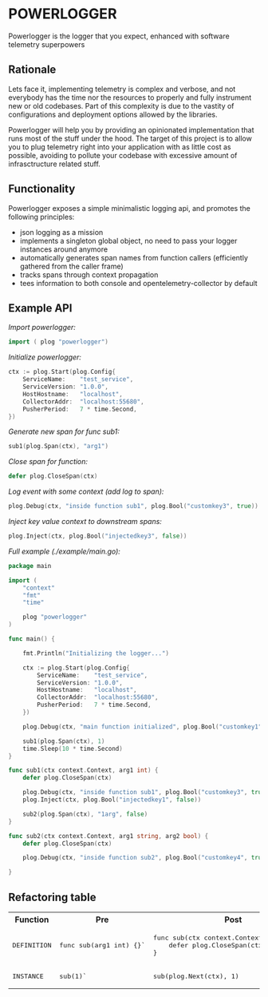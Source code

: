 # **POWERLOGGER** 
Powerlogger is the logger that you expect, enhanced with software telemetry superpowers

## Rationale 
Lets face it, implementing telemetry is complex and verbose, and not everybody has the time nor the resources to properly and fully instrument new or old codebases. 
Part of this complexity is due to the vastity of configurations and deployment options allowed by the libraries. 

Powerlogger will help you by providing an opinionated implementation that runs most of the stuff under the hood.
The target of this project is to allow you to plug telemetry right into your application with as little cost as possible, avoiding to pollute your codebase with excessive amount of infrasctructure related stuff.

## Functionality 
Powerlogger exposes a simple minimalistic logging api, and promotes the following principles:
- json logging as a mission 
- implements a singleton global object, no need to pass your logger instances around anymore 
- automatically generates span names from function callers (efficiently gathered from the caller frame) 
- tracks spans through context propagation
- tees information to both console and opentelemetry-collector by default 


## **Example API** 

*Import powerlogger:* 
```go
import ( plog "powerlogger")
```

*Initialize powerlogger:* 
```go
ctx := plog.Start(plog.Config{
	ServiceName:    "test_service",
	ServiceVersion: "1.0.0",
	HostHostname:   "localhost",
	CollectorAddr:  "localhost:55680",
	PusherPeriod:   7 * time.Second,
})
```

*Generate new span for func sub1:* 
```go
sub1(plog.Span(ctx), "arg1")
```

*Close span for function:*
```go
defer plog.CloseSpan(ctx)
```

*Log event with some context (add log to span):*
```go
plog.Debug(ctx, "inside function sub1", plog.Bool("customkey3", true))
```

*Inject key value context to downstream spans:*
```go
plog.Inject(ctx, plog.Bool("injectedkey3", false))
```

*Full example (./example/main.go):*
```go
package main

import (
	"context"
	"fmt"
	"time"

	plog "powerlogger"
)

func main() {

	fmt.Println("Initializing the logger...")

	ctx := plog.Start(plog.Config{
		ServiceName:    "test_service",
		ServiceVersion: "1.0.0",
		HostHostname:   "localhost",
		CollectorAddr:  "localhost:55680",
		PusherPeriod:   7 * time.Second,
	})

	plog.Debug(ctx, "main function initialized", plog.Bool("customkey1", true), plog.Bool("customkey2", true))

	sub1(plog.Span(ctx), 1)
	time.Sleep(10 * time.Second)
}

func sub1(ctx context.Context, arg1 int) {
	defer plog.CloseSpan(ctx)

	plog.Debug(ctx, "inside function sub1", plog.Bool("customkey3", true))
	plog.Inject(ctx, plog.Bool("injectedkey1", false))

	sub2(plog.Span(ctx), "1arg", false)
}

func sub2(ctx context.Context, arg1 string, arg2 bool) {
	defer plog.CloseSpan(ctx)

	plog.Debug(ctx, "inside function sub2", plog.Bool("customkey4", true))

}
```

## Refactoring table

<table>
<tr>
<th>
Function
</th>
<th>
Pre
</th>
<th>
Post
</th>
</tr>

<tr>

<td>
<pre>
DEFINITION
</pre>
</td>

<td>
<pre>
func sub(arg1 int) {}`
</pre>
</td>


<td>
<pre>
func sub(ctx context.Context, arg1 int) {
	defer plog.CloseSpan(ctx)
}                   
</pre>
</td>

</tr>


<tr>

<td>
<pre>
INSTANCE
</pre>
</td>

<td>
<pre>
sub(1)`
</pre>
</td>


<td>
<pre>
sub(plog.Next(ctx), 1)
</pre>
</td>

</tr>

</table>
